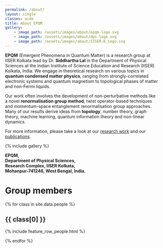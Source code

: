 ```yaml
---
permalink: /about/
layout: single
classes: wide
title: About EPQM
gallery:
    - image_path: /assets/images/about/epqm-logo.svg
    - image_path: /assets/images/about/dps-logo.svg
    - image_path: /assets/images/about/IISER-K_Logo.svg
---
```


**EPQM** (Emergent Phenomena in Quantum Matter) is a research group at IISER Kolkata lead by Dr. **Siddhartha Lal** in the Department of Physical Sciences at the Indian Institute of Science Education and Research (IISER) Kolkata, India. We engage in theoretical research on various topics in **quantum condensed matter physics**, ranging from strongly-correlated electronic systems and quantum magnetism to topological phases of matter and non-Fermi liquids.

Our work often involves the development of non-perturbative methods like a novel **renormalisation group method**, twist operator-based techniques and momentum-space entanglement renormalisation group approaches. Many of our results derive ideas from **topology**, number theory, graph theory, machine learning, quantum information theory and non-linear dynamics.

For more information, please take a look at our [research work](/research/) and our [publications](/research/#publications).

{% include gallery %}

**EPQM,<br>
Department of Physical Sciences,<br>
Research Complex, IISER Kolkata,<br>
Mohanpur-741246, West Bengal, India.**

# Group members

{% for class in site.data.people %}

## {{ class[0] }}

{% include feature_row_people.html %}

{% endfor %}
